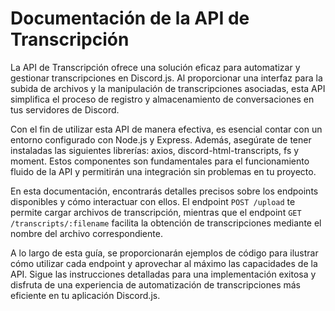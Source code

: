 # Documentación de la API de Transcripción

La API de Transcripción ofrece una solución eficaz para automatizar y gestionar transcripciones en Discord.js. Al proporcionar una interfaz para la subida de archivos y la manipulación de transcripciones asociadas, esta API simplifica el proceso de registro y almacenamiento de conversaciones en tus servidores de Discord.

Con el fin de utilizar esta API de manera efectiva, es esencial contar con un entorno configurado con Node.js y Express. Además, asegúrate de tener instaladas las siguientes librerías: axios, discord-html-transcripts, fs y moment. Estos componentes son fundamentales para el funcionamiento fluido de la API y permitirán una integración sin problemas en tu proyecto.

En esta documentación, encontrarás detalles precisos sobre los endpoints disponibles y cómo interactuar con ellos. El endpoint `POST /upload` te permite cargar archivos de transcripción, mientras que el endpoint `GET /transcripts/:filename` facilita la obtención de transcripciones mediante el nombre del archivo correspondiente.

A lo largo de esta guía, se proporcionarán ejemplos de código para ilustrar cómo utilizar cada endpoint y aprovechar al máximo las capacidades de la API. Sigue las instrucciones detalladas para una implementación exitosa y disfruta de una experiencia de automatización de transcripciones más eficiente en tu aplicación Discord.js.

